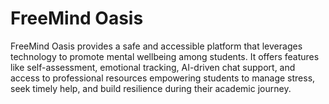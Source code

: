 # FreeMind Oasis
FreeMind Oasis provides a safe and accessible platform that leverages technology to promote mental wellbeing among students. It offers features like self-assessment, emotional tracking, AI-driven chat support, and access to professional resources empowering students to manage stress, seek timely help, and build resilience during their academic journey.

